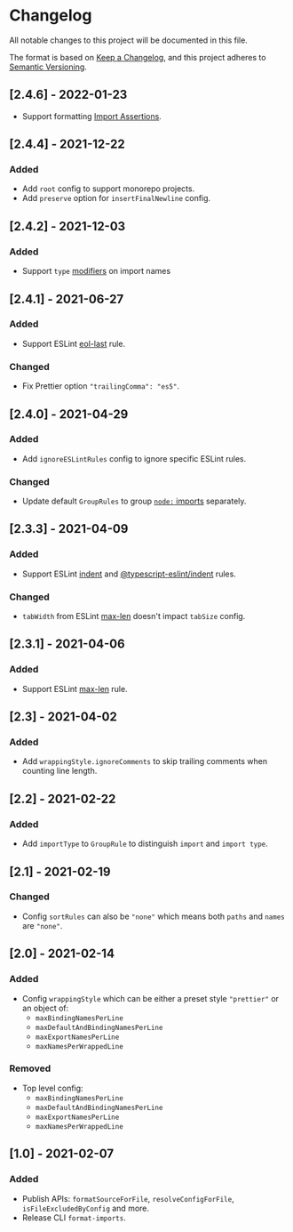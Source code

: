 <!-- markdownlint-configure-file
{
  "no-duplicate-heading": {
    "siblings_only": true
  }
}
-->

# Changelog

All notable changes to this project will be documented in this file.

The format is based on [Keep a Changelog](https://keepachangelog.com/en/1.0.0/),
and this project adheres to [Semantic Versioning](https://semver.org/spec/v2.0.0.html).

<!-- [Stacked changes]

-->

## [2.4.6] - 2022-01-23

- Support formatting [Import Assertions](https://devblogs.microsoft.com/typescript/announcing-typescript-4-5/#import-assertions).

## [2.4.4] - 2021-12-22

### Added

- Add `root` config to support monorepo projects.
- Add `preserve` option for `insertFinalNewline` config.

## [2.4.2] - 2021-12-03

### Added

- Support `type` [modifiers](https://devblogs.microsoft.com/typescript/announcing-typescript-4-5/#type-on-import-names) on import names

## [2.4.1] - 2021-06-27

### Added

- Support ESLint [eol-last](https://eslint.org/docs/rules/eol-last) rule.

### Changed

- Fix Prettier option `"trailingComma": "es5"`.

## [2.4.0] - 2021-04-29

### Added

- Add `ignoreESLintRules` config to ignore specific ESLint rules.

### Changed

- Update default `GroupRules` to group [`node:` imports](https://nodejs.org/api/esm.html#esm_node_imports) separately.

## [2.3.3] - 2021-04-09

### Added

- Support ESLint [indent](https://eslint.org/docs/rules/indent) and
  [@typescript-eslint/indent](https://github.com/typescript-eslint/typescript-eslint/blob/master/packages/eslint-plugin/docs/rules/indent.md)
  rules.

### Changed

- `tabWidth` from ESLint [max-len](https://eslint.org/docs/rules/max-len) doesn't impact `tabSize` config.

## [2.3.1] - 2021-04-06

### Added

- Support ESLint [max-len](https://eslint.org/docs/rules/max-len) rule.

## [2.3] - 2021-04-02

### Added

- Add `wrappingStyle.ignoreComments` to skip trailing comments when counting line length.

## [2.2] - 2021-02-22

### Added

- Add `importType` to `GroupRule` to distinguish `import` and `import type`.

## [2.1] - 2021-02-19

### Changed

- Config `sortRules` can also be `"none"` which means both `paths` and `names` are `"none"`.

## [2.0] - 2021-02-14

### Added

- Config `wrappingStyle` which can be either a preset style `"prettier"` or an object of:
  - `maxBindingNamesPerLine`
  - `maxDefaultAndBindingNamesPerLine`
  - `maxExportNamesPerLine`
  - `maxNamesPerWrappedLine`

### Removed

- Top level config:
  - `maxBindingNamesPerLine`
  - `maxDefaultAndBindingNamesPerLine`
  - `maxExportNamesPerLine`
  - `maxNamesPerWrappedLine`

## [1.0] - 2021-02-07

### Added

- Publish APIs: `formatSourceForFile`, `resolveConfigForFile`, `isFileExcludedByConfig` and more.
- Release CLI `format-imports`.
